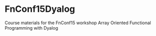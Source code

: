 # FnConf15Dyalog
Course materials for the FnConf15 workshop Array Oriented Functional Programming with Dyalog
